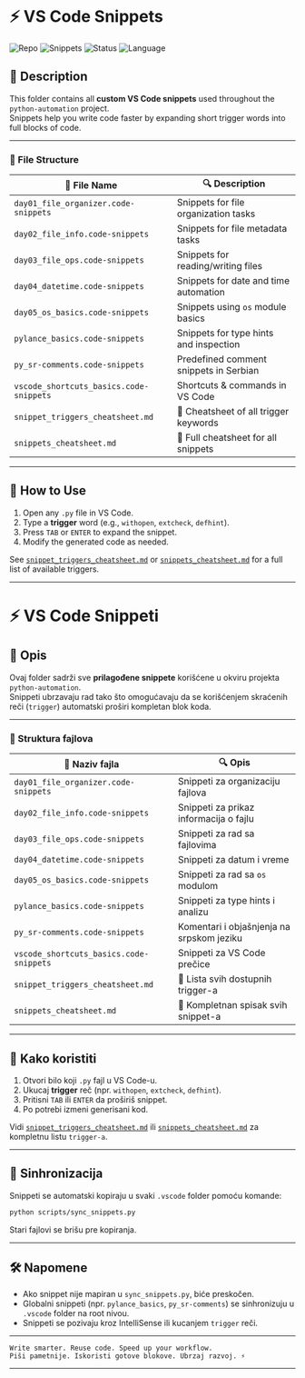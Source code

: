 # ⚡ VS Code Snippets

![Repo](https://img.shields.io/badge/Repo-python--automation-blue?logo=github)
![Snippets](https://img.shields.io/badge/VSCode-Snippets-blue?logo=visualstudiocode)
![Status](https://img.shields.io/badge/Status-Active-brightgreen)
![Language](https://img.shields.io/badge/Language-English%20%2B%20Serbian-lightgrey)

## 📘 Description

This folder contains all **custom VS Code snippets** used throughout the `python-automation` project.  
Snippets help you write code faster by expanding short trigger words into full blocks of code.

---

### 📂 File Structure

| 📄 File Name                            | 🔍 Description                         |
| --------------------------------------- | -------------------------------------- |
| `day01_file_organizer.code-snippets`    | Snippets for file organization tasks   |
| `day02_file_info.code-snippets`         | Snippets for file metadata tasks       |
| `day03_file_ops.code-snippets`          | Snippets for reading/writing files     |
| `day04_datetime.code-snippets`          | Snippets for date and time automation  |
| `day05_os_basics.code-snippets`         | Snippets using `os` module basics      |
| `pylance_basics.code-snippets`          | Snippets for type hints and inspection |
| `py_sr-comments.code-snippets`          | Predefined comment snippets in Serbian |
| `vscode_shortcuts_basics.code-snippets` | Shortcuts & commands in VS Code        |
| `snippet_triggers_cheatsheet.md`        | 📌 Cheatsheet of all trigger keywords  |
| `snippets_cheatsheet.md`                | 📌 Full cheatsheet for all snippets    |

---

## 🧪 How to Use

1. Open any `.py` file in VS Code.
2. Type a **trigger** word (e.g., `withopen`, `extcheck`, `defhint`).
3. Press `TAB` or `ENTER` to expand the snippet.
4. Modify the generated code as needed.

See [`snippet_triggers_cheatsheet.md`](./snippet_triggers_cheatsheet.md) or [`snippets_cheatsheet.md`](./snippets_cheatsheet.md) for a full list of available triggers.

---

# ⚡ VS Code Snippeti

## 📘 Opis

Ovaj folder sadrži sve **prilagođene snippete** korišćene u okviru projekta `python-automation`.  
Snippeti ubrzavaju rad tako što omogućavaju da se korišćenjem skraćenih reči (`trigger`) automatski proširi kompletan blok koda.

---

### 📂 Struktura fajlova

| 📄 Naziv fajla                          | 🔍 Opis                                   |
| --------------------------------------- | ----------------------------------------- |
| `day01_file_organizer.code-snippets`    | Snippeti za organizaciju fajlova          |
| `day02_file_info.code-snippets`         | Snippeti za prikaz informacija o fajlu    |
| `day03_file_ops.code-snippets`          | Snippeti za rad sa fajlovima              |
| `day04_datetime.code-snippets`          | Snippeti za datum i vreme                 |
| `day05_os_basics.code-snippets`         | Snippeti za rad sa `os` modulom           |
| `pylance_basics.code-snippets`          | Snippeti za type hints i analizu          |
| `py_sr-comments.code-snippets`          | Komentari i objašnjenja na srpskom jeziku |
| `vscode_shortcuts_basics.code-snippets` | Snippeti za VS Code prečice               |
| `snippet_triggers_cheatsheet.md`        | 📌 Lista svih dostupnih trigger-a         |
| `snippets_cheatsheet.md`                | 📌 Kompletnan spisak svih snippet-a       |

---

## 🧪 Kako koristiti

1. Otvori bilo koji `.py` fajl u VS Code-u.
2. Ukucaj **trigger** reč (npr. `withopen`, `extcheck`, `defhint`).
3. Pritisni `TAB` ili `ENTER` da proširiš snippet.
4. Po potrebi izmeni generisani kod.

Vidi [`snippet_triggers_cheatsheet.md`](./snippet_triggers_cheatsheet.md) ili [`snippets_cheatsheet.md`](./snippets_cheatsheet.md) za kompletnu listu `trigger-a`.

---

## 🔄 Sinhronizacija

Snippeti se automatski kopiraju u svaki `.vscode` folder pomoću komande:

```bash
python scripts/sync_snippets.py
```

Stari fajlovi se brišu pre kopiranja.

---

## 🛠 Napomene

- Ako snippet nije mapiran u `sync_snippets.py`, biće preskočen.
- Globalni snippeti (npr. `pylance_basics`, `py_sr-comments`) se sinhronizuju u `.vscode` folder na root nivou.
- Snippeti se pozivaju kroz IntelliSense ili kucanjem `trigger` reči.

---

```
Write smarter. Reuse code. Speed up your workflow.
Piši pametnije. Iskoristi gotove blokove. Ubrzaj razvoj. ⚡
```

---
